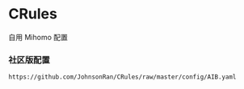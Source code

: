 # CRules

自用 Mihomo 配置
### 社区版配置
```shell
https://github.com/JohnsonRan/CRules/raw/master/config/AIB.yaml
```